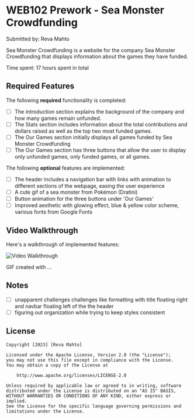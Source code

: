 # WEB102 Prework - Sea Monster Crowdfunding

Submitted by: Reva Mahto

Sea Monster Crowdfunding is a website for the company Sea Monster Crowdfunding that displays information about the games they have funded.

Time spent: 17 hours spent in total

## Required Features

The following **required** functionality is completed:

* [ ] The introduction section explains the background of the company and how many games remain unfunded.
* [ ] The Stats section includes information about the total contributions and dollars raised as well as the top two most funded games.
* [ ] The Our Games section initially displays all games funded by Sea Monster Crowdfunding
* [ ] The Our Games section has three buttons that allow the user to display only unfunded games, only funded games, or all games.

The following **optional** features are implemented:

* [ ] The header includes a navigation bar with links with animation to different sections of the webpage, easing the user experience
* [ ] A cute gif of a sea monster from Pokémon (Dratini)
* [ ] Button animation for the three buttons under 'Our Games'
* [ ] Improved aesthetic with glowing effect, blue & yellow color scheme, various fonts from Google Fonts

## Video Walkthrough

Here's a walkthrough of implemented features:

<img src='http://i.imgur.com/link/to/your/gif/file.gif' title='Video Walkthrough' width='' alt='Video Walkthrough' />

<!-- Replace this with whatever GIF tool you used! -->
GIF created with ...  
<!-- Recommended tools:
[Kap](https://getkap.co/) for macOS
[ScreenToGif](https://www.screentogif.com/) for Windows
[peek](https://github.com/phw/peek) for Linux. -->

## Notes

* [ ] unapparent challenges challenges like formatting with title floating right and navbar floating left of the the header
* [ ] figuring out organization while trying to keep styles consistent 

## License

    Copyright [2023] [Reva Mahto]

    Licensed under the Apache License, Version 2.0 (the "License");
    you may not use this file except in compliance with the License.
    You may obtain a copy of the License at

        http://www.apache.org/licenses/LICENSE-2.0

    Unless required by applicable law or agreed to in writing, software
    distributed under the License is distributed on an "AS IS" BASIS,
    WITHOUT WARRANTIES OR CONDITIONS OF ANY KIND, either express or implied.
    See the License for the specific language governing permissions and
    limitations under the License.
